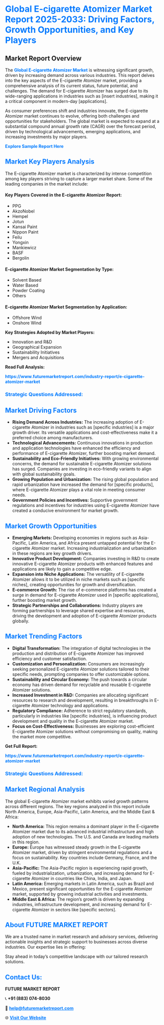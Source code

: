 <h1 style="color: #007BFF;">Global E-cigarette Atomizer Market Report 2025-2033: Driving Factors, Growth Opportunities, and Key Players</h1>

<section id="overview">
<h2>Market Report Overview</h2>
<p>The <a href="https://www.futuremarketreport.com/industry-report/e-cigarette-atomizer-market" style="color: #007BFF; text-decoration: none;"><strong>Global E-cigarette Atomizer Market</strong></a> is witnessing significant growth, driven by increasing demand across various industries. This report delves into the key aspects of the E-cigarette Atomizer market, providing a comprehensive analysis of its current status, future potential, and challenges. The demand for E-cigarette Atomizer has surged due to its wide-ranging applications in industries such as [insert industries], making it a critical component in modern-day [applications].</p>
<p>As consumer preferences shift and industries innovate, the E-cigarette Atomizer market continues to evolve, offering both challenges and opportunities for stakeholders. The global market is expected to expand at a substantial compound annual growth rate (CAGR) over the forecast period, driven by technological advancements, emerging applications, and increasing investments by major players.</p>
</section>

<section id="overview">
<p><a href="https://www.futuremarketreport.com/request-sample/reportId=33362" style="color: #007BFF; text-decoration: none;"><strong>Explore Sample Report Here</strong></a></p>
</section>

<section id="key-players">
<h2 style="color: #007BFF;">Market Key Players Analysis</h2>
<p>The E-cigarette Atomizer market is characterized by intense competition among key players striving to capture a larger market share. Some of the leading companies in the market include:</p>
<h4>Key Players Covered in the E-cigarette Atomizer Report:</h4>
<ul><li>PPG</li><li>AkzoNobel</li><li>Hempel</li><li>Jotun</li><li>Kansai Paint</li><li>Nippon Paint</li><li>Feilu</li><li>Yongxin</li><li>Mankiewicz</li><li>BASF</li><li>Bergolin</li></ul>
<h4>E-cigarette Atomizer Market Segmentation by Type:</h4>
<ul><li>Solvent Based</li><li>Water Based</li><li>Powder Coating</li><li>Others</li></ul>

<h4>E-cigarette Atomizer Market Segmentation by Application:</h4>
<ul><li>Offshore Wind</li><li>Onshore Wind</li></ul>
<p><strong>Key Strategies Adopted by Market Players:</strong></p>
<ul>
<li>Innovation and R&D</li>
<li>Geographical Expansion</li>
<li>Sustainability Initiatives</li>
<li>Mergers and Acquisitions</li>
</ul>
</section>

<section>
<p><strong>Read Full Analysis: </strong></p><a href="https://www.futuremarketreport.com/industry-report/e-cigarette-atomizer-market" style="color: #007BFF; text-decoration: none;"><strong>https://www.futuremarketreport.com/industry-report/e-cigarette-atomizer-market</strong></a>
<h3 style="color: #007BFF;">Strategic Questions Addressed:</h3>
</section>

<section id="driving-factors">
<h2 style="color: #007BFF;">Market Driving Factors</h2>
<ul>
<li><strong>Rising Demand Across Industries:</strong> The increasing adoption of E-cigarette Atomizer in industries such as [specific industries] is a major growth driver. Its versatile applications and cost-effectiveness make it a preferred choice among manufacturers.</li>
<li><strong>Technological Advancements:</strong> Continuous innovations in production and application technologies have enhanced the efficiency and performance of E-cigarette Atomizer, further boosting market demand.</li>
<li><strong>Sustainability and Eco-Friendly Initiatives:</strong> With growing environmental concerns, the demand for sustainable E-cigarette Atomizer solutions has surged. Companies are investing in eco-friendly variants to align with global sustainability goals.</li>
<li><strong>Growing Population and Urbanization:</strong> The rising global population and rapid urbanization have increased the demand for [specific products], where E-cigarette Atomizer plays a vital role in meeting consumer needs.</li>
<li><strong>Government Policies and Incentives:</strong> Supportive government regulations and incentives for industries using E-cigarette Atomizer have created a conducive environment for market growth.</li>
</ul>
</section>

<section id="growth-opportunities">
<h2 style="color: #007BFF;">Market Growth Opportunities</h2>
<ul>
<li><strong>Emerging Markets:</strong> Developing economies in regions such as Asia-Pacific, Latin America, and Africa present untapped potential for the E-cigarette Atomizer market. Increasing industrialization and urbanization in these regions are key growth drivers.</li>
<li><strong>Innovative Product Development:</strong> Companies investing in R&D to create innovative E-cigarette Atomizer products with enhanced features and applications are likely to gain a competitive edge.</li>
<li><strong>Expansion into Niche Applications:</strong> The versatility of E-cigarette Atomizer allows it to be utilized in niche markets such as [specific niches], creating opportunities for growth and diversification.</li>
<li><strong>E-commerce Growth:</strong> The rise of e-commerce platforms has created a surge in demand for E-cigarette Atomizer used in [specific applications], further boosting market growth.</li>
<li><strong>Strategic Partnerships and Collaborations:</strong> Industry players are forming partnerships to leverage shared expertise and resources, driving the development and adoption of E-cigarette Atomizer products globally.</li>
</ul>
</section>

<section id="trending-factors">
<h2 style="color: #007BFF;">Market Trending Factors</h2>
<ul>
<li><strong>Digital Transformation:</strong> The integration of digital technologies in the production and distribution of E-cigarette Atomizer has improved efficiency and customer satisfaction.</li>
<li><strong>Customization and Personalization:</strong> Consumers are increasingly seeking personalized E-cigarette Atomizer solutions tailored to their specific needs, prompting companies to offer customizable options.</li>
<li><strong>Sustainability and Circular Economy:</strong> The push towards a circular economy has driven demand for recyclable and reusable E-cigarette Atomizer solutions.</li>
<li><strong>Increased Investment in R&D:</strong> Companies are allocating significant resources to research and development, resulting in breakthroughs in E-cigarette Atomizer technology and applications.</li>
<li><strong>Regulatory Compliance:</strong> Adherence to strict regulatory standards, particularly in industries like [specific industries], is influencing product development and quality in the E-cigarette Atomizer market.</li>
<li><strong>Focus on Cost-Effectiveness:</strong> Businesses are exploring cost-efficient E-cigarette Atomizer solutions without compromising on quality, making the market more competitive.</li>
</ul>
</section>

<section>
<p><strong>Get Full Report: </strong></p><a href="https://www.futuremarketreport.com/industry-report/e-cigarette-atomizer-market" style="color: #007BFF; text-decoration: none;"><strong>https://www.futuremarketreport.com/industry-report/e-cigarette-atomizer-market</strong></a>
<h3 style="color: #007BFF;">Strategic Questions Addressed:</h3>
</section>


<section id="regional-analysis">
<h2 style="color: #007BFF;">Market Regional Analysis</h2>
<p>The global E-cigarette Atomizer market exhibits varied growth patterns across different regions. The key regions analyzed in this report include North America, Europe, Asia-Pacific, Latin America, and the Middle East & Africa:</p>
<ul>
<li><strong>North America:</strong> This region remains a dominant player in the E-cigarette Atomizer market due to its advanced industrial infrastructure and high adoption of new technologies. The U.S. and Canada are leading markets in this region.</li>
<li><strong>Europe:</strong> Europe has witnessed steady growth in the E-cigarette Atomizer market, driven by stringent environmental regulations and a focus on sustainability. Key countries include Germany, France, and the U.K.</li>
<li><strong>Asia-Pacific:</strong> The Asia-Pacific region is experiencing rapid growth, fueled by industrialization, urbanization, and increasing demand for E-cigarette Atomizer in countries like China, India, and Japan.</li>
<li><strong>Latin America:</strong> Emerging markets in Latin America, such as Brazil and Mexico, present significant opportunities for the E-cigarette Atomizer market, supported by growing industrial activities and investments.</li>
<li><strong>Middle East & Africa:</strong> The region’s growth is driven by expanding industries, infrastructure development, and increasing demand for E-cigarette Atomizer in sectors like [specific sectors].</li>
</ul>
</section>

<footer>
<h2 style="color: #007BFF;">About FUTURE MARKET REPORT</h2>
<p>We are a trusted name in market research and advisory services, delivering actionable insights and strategic support to businesses across diverse industries. Our expertise lies in offering:</p>

<p>Stay ahead in today’s competitive landscape with our tailored research solutions.</p>

<h2 style="color: #007BFF;">Contact Us:</h2>
<p><strong>FUTURE MARKET REPORT</strong></p>
<p>📞 <strong>+91 (883) 074-8030</strong></p>
<p>📧 <strong><a href="mailto:help@futuremarketreport.com" style="color: #007BFF;">help@futuremarketreport.com</a></strong></p>
<p>🌐 <strong><a href="https://www.futuremarketreport.com/" style="color: #007BFF;">Visit Our Website</a></strong></p>
</footer>